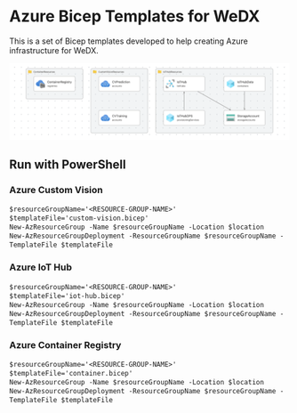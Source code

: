 # Azure Bicep Templates for WeDX

This is a set of Bicep templates developed to help creating Azure infrastructure for WeDX.

![image](../../docs/assets/images/azure_0.13.0.png)

## Run with PowerShell

### Azure Custom Vision

```
$resourceGroupName='<RESOURCE-GROUP-NAME>'
$templateFile='custom-vision.bicep'
New-AzResourceGroup -Name $resourceGroupName -Location $location
New-AzResourceGroupDeployment -ResourceGroupName $resourceGroupName -TemplateFile $templateFile
```

### Azure IoT Hub

```
$resourceGroupName='<RESOURCE-GROUP-NAME>'
$templateFile='iot-hub.bicep'
New-AzResourceGroup -Name $resourceGroupName -Location $location
New-AzResourceGroupDeployment -ResourceGroupName $resourceGroupName -TemplateFile $templateFile
```

### Azure Container Registry

```
$resourceGroupName='<RESOURCE-GROUP-NAME>'
$templateFile='container.bicep'
New-AzResourceGroup -Name $resourceGroupName -Location $location
New-AzResourceGroupDeployment -ResourceGroupName $resourceGroupName -TemplateFile $templateFile
```
